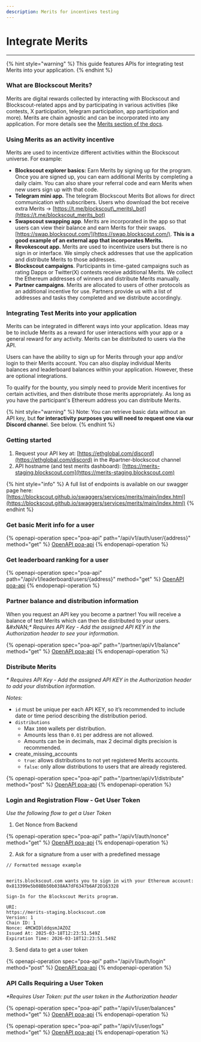 ```yaml
---
description: Merits for incentives testing
---
```


# Integrate Merits

***

{% hint style="warning" %}
This guide features APIs for integrating test Merits into your application.&#x20;
{% endhint %}

### What are Blockscout Merits?

Merits are digital rewards collected by interacting with Blockscout and Blockscout-related apps and by participating in various activities (like contests, X participation, telegram participation, app participation and more).  Merits are chain agnostic and can be incorporated into any application. For more details see the [Merits section of the docs](../using-blockscout/merits/).

### Using Merits as an activity incentive

Merits are used to incentivize different activities within the Blockscout universe. For example:

* **Blockscout explorer basics:** Earn Merits by signing up for the program. Once you are signed up, you can earn additional Merits by completing a daily claim. You can also share your referral code and earn Merits when new users sign up with that code.&#x20;
* **Telegram mini app.** The telegram Blockscout Merits Bot allows for direct communication with subscribers. Users who download the bot receive extra Merits -> [https://t.me/blockscout\_merits\_bot](https://t.me/blockscout_merits_bot)
* **Swapscout swapping app**. Merits are incorporated in the app so that users can view their balance and earn Merits for their swaps. [https://swap.blockscout.com/](https://swap.blockscout.com/). **This is a good example of an external app that incorporates Merits.**
* **Revokescout app.** Merits are used to incentivize users but there is no sign in or interface. We simply check addresses that use the application and distribute Merits to those addresses.
* **Blockscout campaigns**. Participants in time-gated campaigns such as rating Dapps or Twitter(X) contests receive additional Merits. We collect the Ethereum addresses of winners and distribute Merits manually.
* **Partner campaigns**. Merits are allocated to users of other protocols as an additional incentive for use. Partners provide us with a list of addresses and tasks they completed and we distribute accordingly.

### Integrating Test Merits into your application

Merits can be integrated in different ways into your application.  Ideas may be to include Merits as a reward for user interactions with your app or a general reward for any activity.  Merits can be distributed to users via the API.

Users can have the ability to sign up for Merits through your app and/or login to their Merits account. You can also display individual Merits balances and leaderboard balances within your application. However, these are optional integrations.

To qualify for the bounty, you simply need to provide Merit incentives for certain activities, and then distribute those merits appropriately. As long as you have the participant's Ethereum address you can distribute Merits.

{% hint style="warning" %}
Note: You can retrieve basic data without an API key, but **for interactivity purposes you will need to request one via our Discord channe**l. See below.
{% endhint %}

### Getting started

1. Request your API key at: [https://ethglobal.com/discord](https://ethglobal.com/discord) in the #partner-blockscout channel
2. API hostname (and test merits dashboard): [https://merits-staging.blockscout.com](https://merits-staging.blockscout.com)

{% hint style="info" %}
A full list of endpoints is available on our swagger page here: [https://blockscout.github.io/swaggers/services/merits/main/index.html](https://blockscout.github.io/swaggers/services/merits/main/index.html)
{% endhint %}

### Get basic Merit info for a user

{% openapi-operation spec="poa-api" path="/api/v1/auth/user/{address}" method="get" %}
[OpenAPI poa-api](https://gitbook-x-prod-openapi.4401d86825a13bf607936cc3a9f3897a.r2.cloudflarestorage.com/raw/7b4077d6c925bfd621e560fb5cea9377bb825408c6b6bdac5d281dfac0b98a5d.txt?X-Amz-Algorithm=AWS4-HMAC-SHA256&X-Amz-Content-Sha256=UNSIGNED-PAYLOAD&X-Amz-Credential=dce48141f43c0191a2ad043a6888781c%2F20250625%2Fauto%2Fs3%2Faws4_request&X-Amz-Date=20250625T154753Z&X-Amz-Expires=172800&X-Amz-Signature=f399ab6024a24686b773d9f0f8f193b8a8d134797a59f12af9b25c58c86da660&X-Amz-SignedHeaders=host&x-amz-checksum-mode=ENABLED&x-id=GetObject)
{% endopenapi-operation %}

### Get leaderboard ranking for a user

{% openapi-operation spec="poa-api" path="/api/v1/leaderboard/users/{address}" method="get" %}
[OpenAPI poa-api](https://gitbook-x-prod-openapi.4401d86825a13bf607936cc3a9f3897a.r2.cloudflarestorage.com/raw/7b4077d6c925bfd621e560fb5cea9377bb825408c6b6bdac5d281dfac0b98a5d.txt?X-Amz-Algorithm=AWS4-HMAC-SHA256&X-Amz-Content-Sha256=UNSIGNED-PAYLOAD&X-Amz-Credential=dce48141f43c0191a2ad043a6888781c%2F20250625%2Fauto%2Fs3%2Faws4_request&X-Amz-Date=20250625T154753Z&X-Amz-Expires=172800&X-Amz-Signature=f399ab6024a24686b773d9f0f8f193b8a8d134797a59f12af9b25c58c86da660&X-Amz-SignedHeaders=host&x-amz-checksum-mode=ENABLED&x-id=GetObject)
{% endopenapi-operation %}

### Partner balance and distribution information

When you request an API key you become a partner! You will receive a balance of test Merits which can then be distributed to your users. \
&#xNAN;_\* Requires API Key - Add the assigned API KEY in the Authorization header to see your information._

{% openapi-operation spec="poa-api" path="/partner/api/v1/balance" method="get" %}
[OpenAPI poa-api](https://gitbook-x-prod-openapi.4401d86825a13bf607936cc3a9f3897a.r2.cloudflarestorage.com/raw/7b4077d6c925bfd621e560fb5cea9377bb825408c6b6bdac5d281dfac0b98a5d.txt?X-Amz-Algorithm=AWS4-HMAC-SHA256&X-Amz-Content-Sha256=UNSIGNED-PAYLOAD&X-Amz-Credential=dce48141f43c0191a2ad043a6888781c%2F20250625%2Fauto%2Fs3%2Faws4_request&X-Amz-Date=20250625T154753Z&X-Amz-Expires=172800&X-Amz-Signature=f399ab6024a24686b773d9f0f8f193b8a8d134797a59f12af9b25c58c86da660&X-Amz-SignedHeaders=host&x-amz-checksum-mode=ENABLED&x-id=GetObject)
{% endopenapi-operation %}

### Distribute Merits

_\* Requires API Key - Add the assigned API KEY in the Authorization header to add your distribution information._

_Notes:_

* `id` must be unique per each API KEY, so it’s recommended to include date or time period describing the distribution period.
* `distributions`
  * Max `1000` wallets per distribution.
  * Amounts less than `0.01` per address are not allowed.
  * Amounts can be in decimals, max 2 decimal digits precision is recommended.
* create\_missing\_accounts
  * `true`: allows distributions to not yet registered Merits accounts.&#x20;
  * `false`: only allow distributions to users that are already registered.

{% openapi-operation spec="poa-api" path="/partner/api/v1/distribute" method="post" %}
[OpenAPI poa-api](https://gitbook-x-prod-openapi.4401d86825a13bf607936cc3a9f3897a.r2.cloudflarestorage.com/raw/7b4077d6c925bfd621e560fb5cea9377bb825408c6b6bdac5d281dfac0b98a5d.txt?X-Amz-Algorithm=AWS4-HMAC-SHA256&X-Amz-Content-Sha256=UNSIGNED-PAYLOAD&X-Amz-Credential=dce48141f43c0191a2ad043a6888781c%2F20250625%2Fauto%2Fs3%2Faws4_request&X-Amz-Date=20250625T154753Z&X-Amz-Expires=172800&X-Amz-Signature=f399ab6024a24686b773d9f0f8f193b8a8d134797a59f12af9b25c58c86da660&X-Amz-SignedHeaders=host&x-amz-checksum-mode=ENABLED&x-id=GetObject)
{% endopenapi-operation %}

### Login and Registration Flow - Get User Token

_Use the following flow to get a User Token_

1. Get Nonce from Backend

{% openapi-operation spec="poa-api" path="/api/v1/auth/nonce" method="get" %}
[OpenAPI poa-api](https://gitbook-x-prod-openapi.4401d86825a13bf607936cc3a9f3897a.r2.cloudflarestorage.com/raw/7b4077d6c925bfd621e560fb5cea9377bb825408c6b6bdac5d281dfac0b98a5d.txt?X-Amz-Algorithm=AWS4-HMAC-SHA256&X-Amz-Content-Sha256=UNSIGNED-PAYLOAD&X-Amz-Credential=dce48141f43c0191a2ad043a6888781c%2F20250625%2Fauto%2Fs3%2Faws4_request&X-Amz-Date=20250625T154753Z&X-Amz-Expires=172800&X-Amz-Signature=f399ab6024a24686b773d9f0f8f193b8a8d134797a59f12af9b25c58c86da660&X-Amz-SignedHeaders=host&x-amz-checksum-mode=ENABLED&x-id=GetObject)
{% endopenapi-operation %}

2. Ask for a signature from a user with a predefined message

```
// Formatted message example


merits.blockscout.com wants you to sign in with your Ethereum account:
0x813399e5b08Bb50b038AA7dF6347b6AF2D163328

Sign-In for the Blockscout Merits program.

URI: 
https://merits-staging.blockscout.com
Version: 1
Chain ID: 1
Nonce: 4MCWIDlddqsmJAZOZ
Issued At: 2025-03-18T12:23:51.549Z
Expiration Time: 2026-03-18T12:23:51.549Z
```

3. Send data to get a user token

{% openapi-operation spec="poa-api" path="/api/v1/auth/login" method="post" %}
[OpenAPI poa-api](https://gitbook-x-prod-openapi.4401d86825a13bf607936cc3a9f3897a.r2.cloudflarestorage.com/raw/7b4077d6c925bfd621e560fb5cea9377bb825408c6b6bdac5d281dfac0b98a5d.txt?X-Amz-Algorithm=AWS4-HMAC-SHA256&X-Amz-Content-Sha256=UNSIGNED-PAYLOAD&X-Amz-Credential=dce48141f43c0191a2ad043a6888781c%2F20250625%2Fauto%2Fs3%2Faws4_request&X-Amz-Date=20250625T154753Z&X-Amz-Expires=172800&X-Amz-Signature=f399ab6024a24686b773d9f0f8f193b8a8d134797a59f12af9b25c58c86da660&X-Amz-SignedHeaders=host&x-amz-checksum-mode=ENABLED&x-id=GetObject)
{% endopenapi-operation %}

### API Calls Requiring a User Token

_\*Requires User Token: put the user token in the Authorization header_

{% openapi-operation spec="poa-api" path="/api/v1/user/balances" method="get" %}
[OpenAPI poa-api](https://gitbook-x-prod-openapi.4401d86825a13bf607936cc3a9f3897a.r2.cloudflarestorage.com/raw/7b4077d6c925bfd621e560fb5cea9377bb825408c6b6bdac5d281dfac0b98a5d.txt?X-Amz-Algorithm=AWS4-HMAC-SHA256&X-Amz-Content-Sha256=UNSIGNED-PAYLOAD&X-Amz-Credential=dce48141f43c0191a2ad043a6888781c%2F20250625%2Fauto%2Fs3%2Faws4_request&X-Amz-Date=20250625T154753Z&X-Amz-Expires=172800&X-Amz-Signature=f399ab6024a24686b773d9f0f8f193b8a8d134797a59f12af9b25c58c86da660&X-Amz-SignedHeaders=host&x-amz-checksum-mode=ENABLED&x-id=GetObject)
{% endopenapi-operation %}

{% openapi-operation spec="poa-api" path="/api/v1/user/logs" method="get" %}
[OpenAPI poa-api](https://gitbook-x-prod-openapi.4401d86825a13bf607936cc3a9f3897a.r2.cloudflarestorage.com/raw/7b4077d6c925bfd621e560fb5cea9377bb825408c6b6bdac5d281dfac0b98a5d.txt?X-Amz-Algorithm=AWS4-HMAC-SHA256&X-Amz-Content-Sha256=UNSIGNED-PAYLOAD&X-Amz-Credential=dce48141f43c0191a2ad043a6888781c%2F20250625%2Fauto%2Fs3%2Faws4_request&X-Amz-Date=20250625T154753Z&X-Amz-Expires=172800&X-Amz-Signature=f399ab6024a24686b773d9f0f8f193b8a8d134797a59f12af9b25c58c86da660&X-Amz-SignedHeaders=host&x-amz-checksum-mode=ENABLED&x-id=GetObject)
{% endopenapi-operation %}







